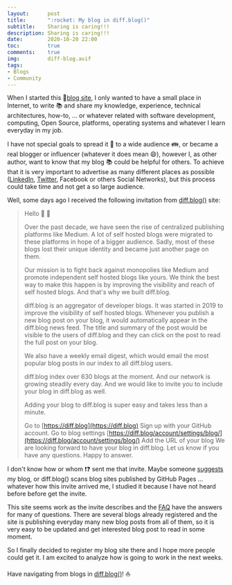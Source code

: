 ```yaml
---
layout:      post
title:       ":rocket: My blog in diff.blog()"
subtitle:    Sharing is caring!!!
description: Sharing is caring!!!
date:        2020-10-20 22:00
toc:         true
comments:    true
img:         diff-blog.avif
tags: 
- Blogs
- Community
---
```


When I started this :tada:[blog site](/2020/09/25/welcome-to-my-blog.html), I only wanted to have a small place in Internet,
to write :books: and share my knowledge, experience, technical architectures, how-to, ... or whatever related with
software development, computing, Open Source, platforms, operating systems and whatever I learn everyday in my job.

I have not special goals to spread it :wave: to a wide audience :family:, or became a real blogger or
influencer (whatever it does mean :smile:), however I, as other author, want to know that my blog :books: could be
helpful for others. To achieve that it is very important to advertise as many different places as possible
([LinkedIn](https://www.linkedin.com/in/jromanmartin/), [Twitter](https://twitter.com/jromanmartin), Facebook or
others Social Networks), but this process could take time and not get a so large audience.

Well, some days ago I received the following invitation from [diff.blog()](https://diff.blog/) site:

> 
> Hello 👋 👋
> 
> Over the past decade, we have seen the rise of centralized publishing platforms like Medium. A lot of self hosted blogs
> were migrated to these platforms in hope of a bigger audience. Sadly, most of these blogs lost their unique
> identity and became just another page on them.
> 
> Our mission is to fight back against monopolies like Medium and promote independent self hosted blogs
> like yours. We think the best way to make this happen is by improving the visibility and reach of self
> hosted blogs. And that's why we built diff.blog.
> 
> diff.blog is an aggregator of developer blogs. It was started in 2019 to improve the visibility of
> self hosted blogs. Whenever you publish a new blog post on your blog, it would automatically appear
> in the diff.blog news feed. The title and summary of the post would be visible to the users of diff.blog and
> they can click on the post to read the full post on your blog.
> 
> We also have a weekly email digest, which would email the most popular blog posts in our index to all diff.blog users.
> 
> diff.blog index over 630 blogs at the moment. And our network is growing steadily every day. And we would
> like to invite you to include your blog in diff.blog as well.
> 
> Adding your blog to diff.blog is super easy and takes less than a minute.
> 
> Go to [https://diff.blog](https://diff.blog)
> Sign up with your GitHub account.
> Go to blog settings [https://diff.blog/account/settings/blog/](https://diff.blog/account/settings/blog/)
> Add the URL of your blog
> We are looking forward to have your blog in diff.blog. Let us know if you have any questions. Happy to answer.
> 

I don't know how or whom :exclamation::question: sent me that invite. Maybe someone [suggests](https://diff.blog/suggest/)
my blog, or diff.blog() scans blog sites published by GitHub Pages ... whatever how this invite arrived me, I studied
it because I have not heard before before get the invite. 

This site seems work as the invite describes and the [FAQ](https://diff.blog/FAQ/) have the answers for many of
questions. There are several blogs already registered and the site is publishing everyday many
new blog posts from all of them, so it is very easy to be updated and get interested blog post to read in some moment.

So I finally decided to register my blog site there and I hope more people could get it. I am excited to analyze
how is going to work in the next weeks.

Have navigating from blogs in [diff.blog()](https://diff.blog)! :sailboat:
